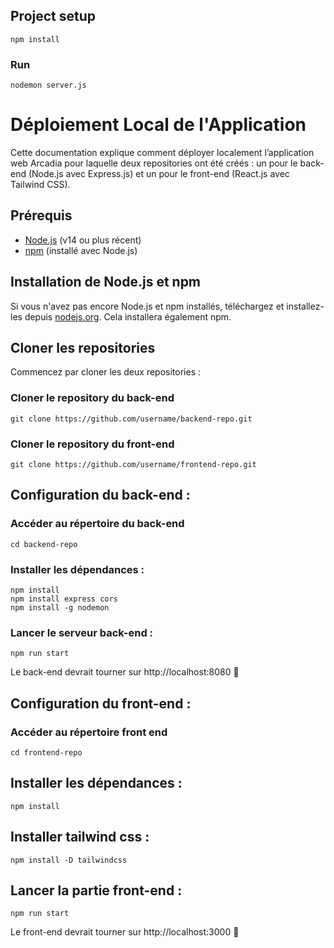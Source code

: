 ## Project setup
```
npm install
```

### Run
```
nodemon server.js
```
# Déploiement Local de l'Application

Cette documentation explique comment déployer localement l’application web Arcadia pour laquelle deux repositories ont été créés : un pour le back-end (Node.js avec Express.js) et un pour le front-end (React.js avec Tailwind CSS).

## Prérequis

- [Node.js](https://nodejs.org/) (v14 ou plus récent)
- [npm](https://www.npmjs.com/get-npm) (installé avec Node.js)

## Installation de Node.js et npm

Si vous n'avez pas encore Node.js et npm installés, téléchargez et installez-les depuis [nodejs.org](https://nodejs.org/). Cela installera également npm.

## Cloner les repositories

Commencez par cloner les deux repositories :


### Cloner le repository du back-end
```
git clone https://github.com/username/backend-repo.git
```
### Cloner le repository du front-end
```
git clone https://github.com/username/frontend-repo.git
```
## Configuration du back-end : 
### Accéder au répertoire du back-end
```
cd backend-repo
```

### Installer les dépendances : 
```
npm install
npm install express cors
npm install -g nodemon
```

### Lancer le serveur back-end : 
```
npm run start
```

Le back-end devrait tourner sur http://localhost:8080 🙂


## Configuration du front-end : 
### Accéder au répertoire front end 
```
cd frontend-repo
```

## Installer les dépendances : 
```
npm install
```

## Installer tailwind css : 
```
npm install -D tailwindcss
```

## Lancer la partie front-end : 
```
npm run start
```

Le front-end devrait tourner sur http://localhost:3000 🙂
